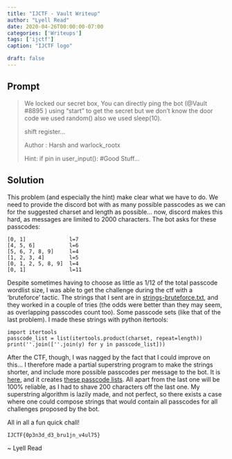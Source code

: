 ```yaml
---
title: "IJCTF - Vault Writeup"
author: "Lyell Read"
date: 2020-04-26T00:00:00-07:00
categories: ['Writeups']
tags: ['ijctf']
caption: "IJCTF logo"

draft: false
---
```


## Prompt

> We locked our secret box, You can directly ping the bot (@Vault #8895 ) using “start” to get the secret but we don’t know the door code we used random() also we used sleep(10).
>
> shift register…
> 
> Author : Harsh and warlock_rootx
>
> Hint: if pin in user_input(): #Good Stuff…

## Solution

This problem (and especially the hint) make clear what we have to do. We need to provide the discord bot with as many possible passcodes as we can for the suggested charset and length as possible… now, discord makes this hard, as messages are limited to 2000 characters. The bot asks for these passcodes:

```
[0, 1]				l=7
[4, 5, 6] 			l=6
[5, 6, 7, 8, 9] 	l=4
[1, 2, 3, 4] 		l=5
[0, 1, 2, 5, 8, 9] 	l=4
[0, 1] 				l=11
```

Despite sometimes having to choose as little as 1/12 of the total passcode wordlist size, I was able to get the challenge during the ctf with a ‘bruteforce’ tactic. The strings that I sent are in [strings-bruteforce.txt](https://github.com/lyellread/ctf-writeups/blob/master/2020-ijctf/vault/strings-bruteforce.txt), and they worked in a couple of tries (the odds were better than they may seem, as overlapping passcodes count too). Some passcode sets (like that of the last problem). I made these strings with python itertools:

```
import itertools
passcode_list = list(itertools.product(charset, repeat=length))
print(''.join([''.join(y) for y in passcode_list]))
```

After the CTF, though, I was nagged by the fact that I could improve on this… I therefore made a partial superstring program to make the strings shorter, and include more possible passcodes per message to the bot. It is [here](https://github.com/lyellread/ctf-writeups/blob/master/2020-ijctf/vault/superstring.py), and it creates [these passcode lists](https://github.com/lyellread/ctf-writeups/blob/master/2020-ijctf/vault/strings-partial-superstring.txt). All apart from the last one will be 100% reliable, as I had to shave 200 characters off the last one. My superstring algorithm is lazily made, and not perfect, so there exists a case where one could compose strings that would contain all passcodes for all challenges proposed by the bot.

All in all a fun quick chall!

```
IJCTF{0p3n3d_d3_bru1jn_v4ul75}
```

~ Lyell Read
